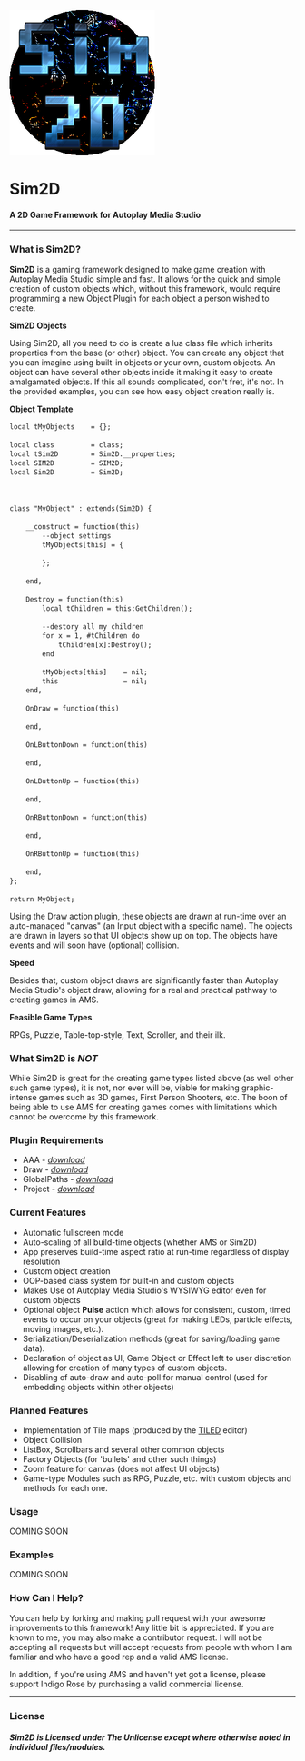 ![](https://raw.githubusercontent.com/CentauriSoldier/Sim2D/main/Title.png)
# Sim2D
#### A 2D Game Framework for Autoplay Media Studio

----------
### What is Sim2D?
**Sim2D** is a gaming framework designed to make game creation with Autoplay Media Studio simple and fast. It allows for the quick and simple creation of custom objects which, without this framework, would require programming a new Object Plugin for each object a person wished to create.

**Sim2D Objects**

Using Sim2D, all you need to do is create a lua class file which inherits properties from the base (or other) object. You can create any object that you can imagine using built-in objects or your own, custom objects. An object can have several other objects inside it making it easy to create amalgamated objects. If this all sounds complicated, don't fret, it's not. In the provided examples, you can see how easy object creation really is.

**Object Template**

    local tMyObjects 	= {};

	local class 		= class;
	local tSim2D 		= Sim2D.__properties;
	local SIM2D 		= SIM2D;
	local Sim2D 		= Sim2D;



	class "MyObject" : extends(Sim2D) {

		__construct = function(this)
			--object settings
			tMyObjects[this] = {

			};

		end,

		Destroy = function(this)
			local tChildren = this:GetChildren();

			--destory all my children
			for x = 1, #tChildren do
				tChildren[x]:Destroy();
			end
	
			tMyObjects[this] 	= nil;
			this 				= nil;
		end,
	
		OnDraw = function(this)
	
		end,
	
		OnLButtonDown = function(this)
	
		end,
	
		OnLButtonUp = function(this)
	
		end,
	
		OnRButtonDown = function(this)
	
		end,
	
		OnRButtonUp = function(this)
	
		end,
	};
	
	return MyObject;

Using the Draw action plugin, these objects are drawn at run-time over an auto-managed "canvas" (an Input object with a specific name). The objects are drawn in layers so that UI objects show up on top. The objects have events and will soon have (optional) collision.

**Speed**

Besides that, custom object draws are significantly faster than Autoplay Media Studio's object draw, allowing for a real and practical pathway to creating games in AMS.   

**Feasible Game Types**

RPGs, Puzzle, Table-top-style, Text, Scroller, and their ilk.  

### What Sim2D is *NOT*
While Sim2D is great for the creating game types listed above (as well other such game types), it is not, nor ever will be, viable for making graphic-intense games such as 3D games, First Person Shooters, etc. The boon of being able to use AMS for creating games comes with limitations which cannot be overcome by this framework.  

### Plugin Requirements
 - AAA - [*download*](https://github.com/CentauriSoldier/AutoPlayMediaStudioPlugins)
 - Draw - [*download*](https://www.imagine-programming.com/package/ams8-plugins/draw-action-plugin-free.html)
 - GlobalPaths - [*download*](https://github.com/CentauriSoldier/AutoPlayMediaStudioPlugins)
 - Project - [*download*](https://github.com/CentauriSoldier/AutoPlayMediaStudioPlugins)

### Current Features
- Automatic fullscreen mode
- Auto-scaling of all build-time objects (whether AMS or Sim2D)
- App preserves build-time aspect ratio at run-time regardless of display resolution
- Custom object creation
- OOP-based class system for built-in and custom objects
- Makes Use of Autoplay Media Studio's WYSIWYG editor even for custom objects 
- Optional object **Pulse** action which allows for consistent, custom, timed events to occur on your objects (great for making LEDs, particle effects, moving images, etc.).
- Serialization/Deserialization methods (great for saving/loading game data).  
- Declaration of object as UI, Game Object or Effect left to user discretion allowing for creation of many types of custom objects.
- Disabling of auto-draw and auto-poll for manual control (used for embedding objects within other objects) 
 
### Planned Features
 - Implementation of Tile maps (produced by the [TILED](https://www.mapeditor.org/) editor)
 - Object Collision
 - ListBox, Scrollbars and several other common objects
 - Factory Objects (for 'bullets' and other such things)
 - Zoom feature for canvas (does not affect UI objects) 
 - Game-type Modules such as RPG, Puzzle, etc. with custom objects and methods for each one.

### Usage
COMING SOON

### Examples
COMING SOON

### How Can I Help?

You can help by forking and making pull request with your awesome improvements to this framework! Any little bit is appreciated. If you are known to me, you may also make a contributor request. I will not be accepting all requests but will accept requests from people with whom I am familiar and who have a good rep and a valid AMS license.

In addition, if you're using AMS and haven't yet got a license, please support Indigo Rose by purchasing a valid commercial license.   

----------
### License
##### Sim2D is Licensed under The Unlicense except where otherwise noted in individual files/modules.

